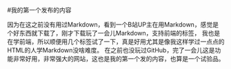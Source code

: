 #我的第一个发布的内容

因为在这之前没有用过Markdown，看到一个B站UP主在用Markdown，感觉是个好东西就下载了，刚才下载玩了一会儿Markdown，支持前端的标签，
我也是在学前端，所以顺便用几个标签试了一下，真是好用尤其是像我这样学过一点点的HTML的人学Markdown没啥难度。
在之前也没玩过GitHub，完了一会儿这是功能非常好用，非常强大的网站，这也是我的第一个发的内容，也算是一个试验品。
